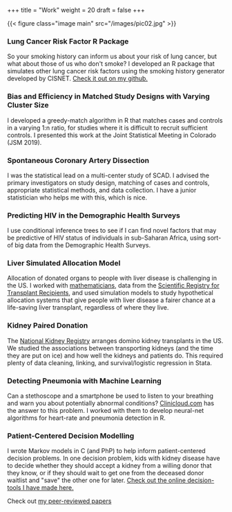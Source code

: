 +++
title = "Work"
weight = 20
draft = false
+++

{{< figure class="image main" src="/images/pic02.jpg" >}}
### Lung Cancer Risk Factor R Package
So your smoking history can inform us about your risk of lung cancer, but what about those of us who don't smoke? I developed an R package that simulates other lung cancer risk factors using the smoking history generator developed by CISNET.  [Check it out on my github.](https://github.com/ekhco/LCsim)

###  Bias and Efficiency in Matched Study Designs with Varying Cluster Size
I developed a greedy-match algorithm in R that matches cases and controls in a varying 1:n ratio, for studies where it is difficult to recruit sufficient controls.  I presented this work at the Joint Statistical Meeting in Colorado (JSM 2019).

### Spontaneous Coronary Artery Dissection
I was the statistical lead on a multi-center study of SCAD. I advised the primary investigators on study design, matching of cases and controls, appropriate statistical methods, and data collection. I have a junior statistician who helps me with this, which is nice.

### Predicting HIV in the Demographic Health Surveys
I use conditional inference trees to see if I can find novel factors that may be predictive of HIV status of individuals in sub-Saharan Africa, using sort-of big data from the Demographic Health Surveys.

### Liver Simulated Allocation Model
Allocation of donated organs to people with liver disease is challenging in the US. I worked with [mathematicians](https://www.usna.edu/Users/math/gentry/index.php), data from the [Scientific Registry for Transplant Recipients](http://www.srtr.org), and used simulation models to study hypothetical allocation systems that give people with liver disease a fairer chance at a life-saving liver transplant, regardless of where they live.

### Kidney Paired Donation
The [National Kidney Registry](http://www.kidneyregistry.org) arranges domino kidney transplants in the US.  We studied the associations between transporting kidneys (and the time they are put on ice) and how well the kidneys and patients do. This required plenty of data cleaning, linking, and survival/logistic regression in Stata.

### Detecting Pneumonia with Machine Learning
Can a stethoscope and a smartphone be used to listen to your breathing and warn you about potentially abnormal conditions? [Clinicloud.com](http://clinicloud.com) has the answer to this problem. I worked with them to develop neural-net algorithms for heart-rate and pneumonia detection in R.

### Patient-Centered Decision Modelling
I wrote Markov models in C (and PhP) to help inform patient-centered decision problems.  In one decision problem, kids with kidney disease have to decide whether they should accept a kidney from a willing donor that they know, or if they should wait to get one from the deceased donor waitlist and "save" the other one for later. [Check out the online decision-tools I have made here.](http://www.transplantmodels.com)

Check out [my peer-reviewed papers](#about)